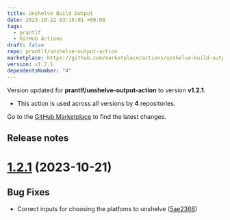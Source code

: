 ```yaml
---
title: Unshelve Build Output
date: 2023-10-22 03:16:01 +00:00
tags:
  - prantlf
  - GitHub Actions
draft: false
repo: prantlf/unshelve-output-action
marketplace: https://github.com/marketplace/actions/unshelve-build-output
version: v1.2.1
dependentsNumber: "4"
---
```



Version updated for **prantlf/unshelve-output-action** to version **v1.2.1**.
- This action is used across all versions by **4** repositories.

Go to the [GitHub Marketplace](https://github.com/marketplace/actions/unshelve-build-output) to find the latest changes.

## Release notes

# [1.2.1](https://github.com/prantlf/unshelve-output-action/compare/v1.2.0...v1.2.1) (2023-10-21)

## Bug Fixes

* Correct inputs for choosing the platfoms to unshelve ([5ae2368](https://github.com/prantlf/unshelve-output-action/commit/5ae2368cb74991ed89cea3c2147a106ac177b3f4))
